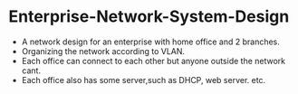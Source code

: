 # Enterprise-Network-System-Design

- A network design for an enterprise with home office and 2 branches.
- Organizing the network according to VLAN.
- Each office can connect to each other but anyone outside the network cant.
- Each office also has some server,such as DHCP, web server. etc.
